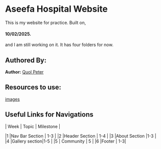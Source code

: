 # Aseefa Hospital Website

This is my website for practice. Built on,

#### 10/02/2025.
and I am still working on it. It has four folders for now.

## Authored By:

**Author:**
[Quol Peter](https://github.com/quol04)

## Resources to use:

[images](./images/logo.png)

## Useful Links for Navigations

| Week | Topic | Milestone |

|1 |Nav Bar Section | 1-3 |
|2 |Header Section | 1-4 |
|3 |About Section |1-3 |
|4 |Gallery section|1-5 |
|5 | Community | 5 |
|6 |Footer | 1-3|
